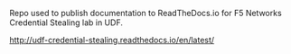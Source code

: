 Repo used to publish documentation to ReadTheDocs.io for F5 Networks Credential Stealing lab in UDF.

http://udf-credential-stealing.readthedocs.io/en/latest/
